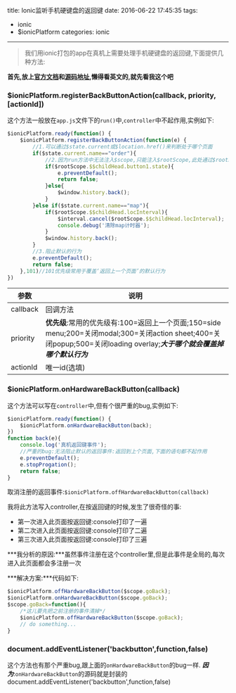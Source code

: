 title: Ionic监听手机硬键盘的返回键
date: 2016-06-22 17:45:35
tags: 
- ionic
- $ionicPlatform
categories: ionic 
---
> 我们用ionic打包的app在真机上需要处理手机硬键盘的返回键,下面提供几种方法:

**首先,放上[官方文档](http://ionicframework.com/docs/api/service/$ionicPlatform/)和[源码地址](https://github.com/driftyco/ionic/blob/master/js/angular/service/platform.js#L2),懒得看英文的,就先看我这个吧**

### $ionicPlatform.registerBackButtonAction(callback, priority, [actionId])

这个方法一般放在`app.js`文件下的`run()`中,`controller`中不起作用,实例如下:
``` javascript
$ionicPlatform.ready(function() {
    $ionicPlatform.registerBackButtonAction(function(e) {
        //1.可以通过$state.current或$location.href()来判断处于哪个页面
        if($state.current.name=="order"){
            //2.因为run方法中无法注入$scope,只能注入$rootScope,此处通过$rootScope来判断子scope中的变量
            if($rootScope.$$childHead.button1.state){
                e.preventDefault();
                return false;
            }else{
                $window.history.back();
            }
        }else if($state.current.name=="map"){
            if($rootScope.$$childHead.locInterval){
                $interval.cancel($rootScope.$$childHead.locInterval);
                console.debug('清除map计时器');
            }
            $window.history.back();
        }
        //3.阻止默认的行为
        e.preventDefault();
        return false;
    },101)//101优先级常用于覆盖‘返回上一个页面’的默认行为  
})
```
<!-- more -->
|参数 | 说明|
| ----|----|
|callback|回调方法|
|priority|**优先级**:常用的优先级有:100=返回上一个页面;150=side menu;200=关闭modal;300=关闭action sheet;400=关闭popup;500=关闭loading overlay;***大于哪个就会覆盖掉哪个默认行为***
|actionId|唯一id(选填)|

### $ionicPlatform.onHardwareBackButton(callback)

这个方法可以写在`controller`中,但有个很严重的bug,实例如下:
``` javascript
$ionicPlatform.ready(function() {
    $ionicPlatform.onHardwareBackButton(back);
})
function back(e){
    console.log('真机返回键事件');
    //严重的bug:无法阻止默认的返回事件:返回到上个页面,下面的语句都不起作用
    e.preventDefault();
    e.stopProgation();
    return false;
}
```
取消注册的返回事件:`$ionicPlatform.offHardwareBackButton(callback)`

我将此方法写入controller,在按返回键的时候,发生了很奇怪的事:

- 第一次进入此页面按返回键:console打印了一遍
- 第二次进入此页面按返回键:console打印了二遍
- 第三次进入此页面按返回键:console打印了三遍

***我分析的原因:***虽然事件注册在这个controller里,但是此事件是全局的,每次进入此页面都会多注册一次

***解决方案:***代码如下:
``` javascript
$ionicPlatform.offHardwareBackButton($scope.goBack);
$ionicPlatform.onHardwareBackButton($scope.goBack);
$scope.goBack=function(){
    /*这儿要先把之前注册的事件清掉*/
    $ionicPlatform.offHardwareBackButton($scope.goBack);
    // do something...
}
```

### document.addEventListener('backbutton',function,false)
这个方法也有那个严重bug,跟上面的`onHardwareBackButton`的bug一样.
***因为***:`onHardwareBackButton`的源码就是封装的document.addEventListener('backbutton',function,false)


